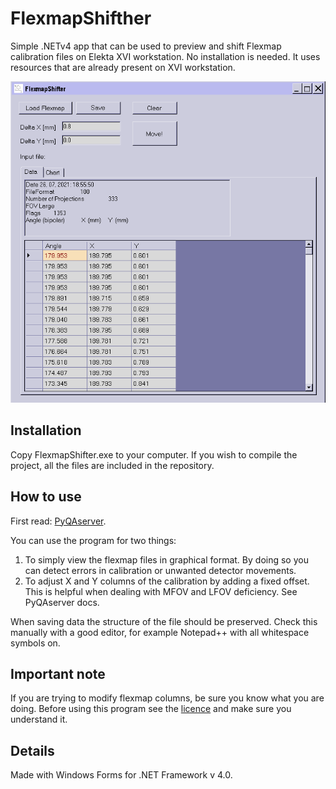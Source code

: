 # FlexmapShifther
Simple .NETv4 app that can be used to preview and shift Flexmap calibration files on Elekta XVI workstation. No installation is needed. It uses resources that are already present on XVI workstation.

![image](image.png)


## Installation

Copy FlexmapShifter.exe to your computer. If you wish to compile the project, all the files are included in the repository.

## How to use

First read: [PyQAserver](https://synergyqatips.readthedocs.io/en/latest/).

You can use the program for two things:

1. To simply view the flexmap files in graphical format. By doing so you can detect errors in calibration or unwanted detector movements.
2. To adjust X and Y columns of the calibration by adding a fixed offset. This is helpful when dealing with MFOV and LFOV deficiency. See PyQAserver docs.

When saving data the structure of the file should be preserved. Check this manually with a good editor, for example Notepad++ with all whitespace symbols on.

## Important note

If you are trying to modify flexmap columns, be sure you know what you are doing. Before using this program see the [licence](https://synergyqatips.readthedocs.io/en/latest/) and make sure you understand it.

## Details

Made with Windows Forms for .NET Framework v 4.0.  